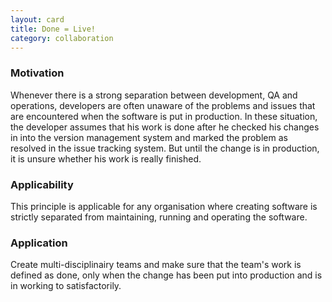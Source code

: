 ```yaml
---
layout: card
title: Done = Live!
category: collaboration
---
```


### Motivation

Whenever there is a strong separation between development, QA and operations, developers are often unaware of the problems and issues that are encountered when the software is put in production. In these situation, the developer assumes that his work is done after he checked his changes in into the version management system and marked the problem as resolved in the issue tracking system. But until the change is in production, it is unsure whether his work is really finished.

### Applicability

This principle is applicable for any organisation where creating software is strictly separated from maintaining, running and operating the software.

### Application

Create multi-disciplinairy teams and make sure that the team's work is defined as done, only when the change has been put into production and is in working to satisfactorily.
